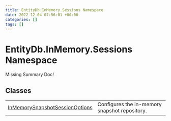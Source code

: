 ```yaml
---
title: EntityDb.InMemory.Sessions Namespace
date: 2022-12-04 07:56:01 +00:00
categories: []
tags: []
---
```


# EntityDb.InMemory.Sessions Namespace
Missing Summary Doc!
## Classes
<table><tr><td><a href='dotnet./entitydb.inmemory.sessions.inmemorysnapshotsessionoptions'>InMemorySnapshotSessionOptions</a></td><td>
Configures the in-memory snapshot repository.
</td></tr></table>

